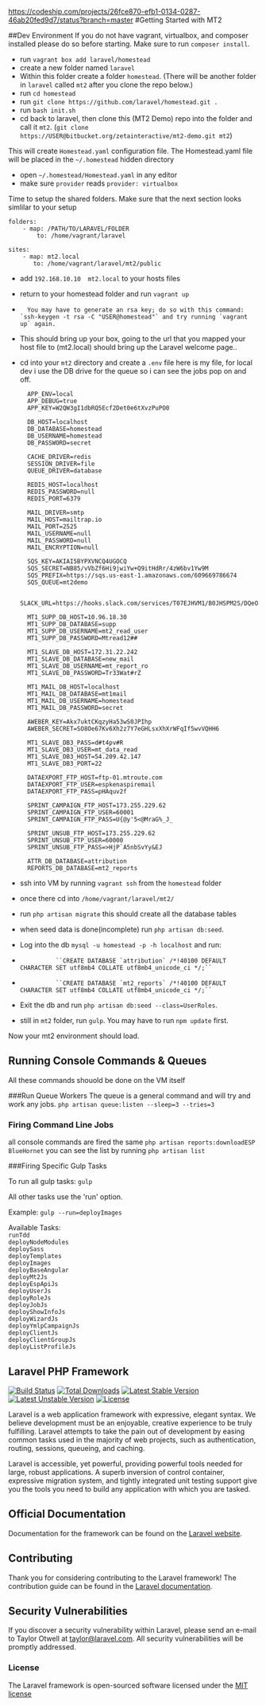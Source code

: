 https://codeship.com/projects/26fce870-efb1-0134-0287-46ab20fed9d7/status?branch=master
#Getting Started with MT2

##Dev Environment
If you do not have vagrant, virtualbox, and composer installed please do so before starting.
Make sure to run `composer install`.

*	run `vagrant box add laravel/homestead`
*  create a new folder named `laravel`
*	Within this folder create a folder `homestead`. (There will be another folder in `laravel` called `mt2` after you clone the repo below.) 
* run `cd homestead`
* run `git clone https://github.com/laravel/homestead.git .`
*	run `bash init.sh`
* 	cd back to laravel, then clone this (MT2 Demo) repo into the folder and call it `mt2`. (`git clone https://USER@bitbucket.org/zetainteractive/mt2-demo.git mt2`)

This will create `Homestead.yaml` configuration file. The Homestead.yaml file will be placed in the `~/.homestead` hidden directory

* open `~/.homestead/Homestead.yaml` in any editor
* make sure `provider` reads `provider: virtualbox`

Time to setup the shared folders.  Make sure that the next section looks simlilar to your setup

	folders:
    	- map: /PATH/TO/LARAVEL/FOLDER
      		to: /home/vagrant/laravel

	sites:
    	- map: mt2.local
      	   to: /home/vagrant/laravel/mt2/public


*	add `192.168.10.10  mt2.local` to your hosts files
*	return to your homestead folder and run `vagrant up`
*       You may have to generate an rsa key; do so with this command: `ssh-keygen -t rsa -C "USER@homestead"` and try running `vagrant up` again.

*	This should bring up your box, going to the url that you mapped your host file to (mt2.local) should bring up the Laravel welcome page..

* cd into your `mt2` directory and create a `.env` file  here is my file, for local dev i use the DB drive for the queue so i can see the jobs pop on and off.

		APP_ENV=local
		APP_DEBUG=true
		APP_KEY=W2QW3gI1dbRQ5Ecf2Det0e6tXvzPuPO0

		DB_HOST=localhost
		DB_DATABASE=homestead
		DB_USERNAME=homestead
		DB_PASSWORD=secret

		CACHE_DRIVER=redis
		SESSION_DRIVER=file
		QUEUE_DRIVER=database

		REDIS_HOST=localhost
		REDIS_PASSWORD=null
		REDIS_PORT=6379

		MAIL_DRIVER=smtp
		MAIL_HOST=mailtrap.io
		MAIL_PORT=2525
		MAIL_USERNAME=null
		MAIL_PASSWORD=null
		MAIL_ENCRYPTION=null

		SQS_KEY=AKIAI5BYPXVNCQ4UGOCQ
		SQS_SECRET=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
		SQS_PREFIX=https://sqs.us-east-1.amazonaws.com/609669786674
		SQS_QUEUE=mt2demo

		SLACK_URL=https://hooks.slack.com/services/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

		MT1_SUPP_DB_HOST=10.96.18.30
		MT1_SUPP_DB_DATABASE=supp
		MT1_SUPP_DB_USERNAME=mt2_read_user
		MT1_SUPP_DB_PASSWORD=Mtread12##

		MT1_SLAVE_DB_HOST=172.31.22.242
		MT1_SLAVE_DB_DATABASE=new_mail
		MT1_SLAVE_DB_USERNAME=mt_report_ro
		MT1_SLAVE_DB_PASSWORD=Tr33Wat#rZ

		MT1_MAIL_DB_HOST=localhost
		MT1_MAIL_DB_DATABASE=mt1mail
		MT1_MAIL_DB_USERNAME=homestead
		MT1_MAIL_DB_PASSWORD=secret

		AWEBER_KEY=Akx7uktCKqzyHa53wS0JPIhp
		AWEBER_SECRET=SO8Oe67Kv6Xh2z7Y7eGHLsxXhXrWFqIf5wvVQHH6

		MT1_SLAVE_DB3_PASS=d#t4pv#R
		MT1_SLAVE_DB3_USER=mt_data_read
		MT1_SLAVE_DB3_HOST=54.209.42.147
		MT1_SLAVE_DB3_PORT=22

		DATAEXPORT_FTP_HOST=ftp-01.mtroute.com
		DATAEXPORT_FTP_USER=espkenaspiremail
		DATAEXPORT_FTP_PASS=pHAquv2f

		SPRINT_CAMPAIGN_FTP_HOST=173.255.229.62
		SPRINT_CAMPAIGN_FTP_USER=60001
		SPRINT_CAMPAIGN_FTP_PASS=U{@y'5<@MraG%_J_

		SPRINT_UNSUB_FTP_HOST=173.255.229.62
		SPRINT_UNSUB_FTP_USER=60000
		SPRINT_UNSUB_FTP_PASS=>HjP`A5nbSvYy&EJ

		ATTR_DB_DATABASE=attribution
		REPORTS_DB_DATABASE=mt2_reports


*	ssh into VM by running `vagrant ssh` from the `homestead` folder
* once there cd into `/home/vagrant/laravel/mt2/`
* run `php artisan migrate` this should create all the database tables
* when seed data is done(incomplete)  run `php artisan db:seed`.
* Log into the db `mysql -u homestead -p -h localhost` and run:
*               ``CREATE DATABASE `attribution` /*!40100 DEFAULT CHARACTER SET utf8mb4 COLLATE utf8mb4_unicode_ci */;``
*               ``CREATE DATABASE `mt2_reports` /*!40100 DEFAULT CHARACTER SET utf8mb4 COLLATE utf8mb4_unicode_ci */;``
* Exit the db and run `php artisan db:seed --class=UserRoles`.
* still in `mt2` folder, run `gulp`. You may have to run `npm update` first.

Now your mt2 environment should load.

## Running Console Commands & Queues

All these commands shouold be done on the VM itself

###Run Queue Workers
The queue is a general command and will try and work any jobs.
`php artisan queue:listen --sleep=3 --tries=3`

### Firing Command Line Jobs

all console commands are fired the same
`php artisan reports:downloadESP BlueHornet`
you can see  the list by running `php artisan list`

###Firing Specific Gulp Tasks

To run all gulp tasks: `gulp`

All other tasks use the 'run' option.

Example: `gulp --run=deployImages`

Available Tasks:  
`runTdd`  
`deployNodeModules`  
`deploySass`  
`deployTemplates`  
`deployImages`  
`deployBaseAngular`  
`deployMt2Js`  
`deployEspApiJs`  
`deployUserJs`  
`deployRoleJs`  
`deployJobJs`  
`deployShowInfoJs`  
`deployWizardJs`  
`deployYmlpCampaignJs`  
`deployClientJs`  
`deployClientGroupJs`   
`deployListProfileJs`  

## Laravel PHP Framework

[![Build Status](https://travis-ci.org/laravel/framework.svg)](https://travis-ci.org/laravel/framework)
[![Total Downloads](https://poser.pugx.org/laravel/framework/d/total.svg)](https://packagist.org/packages/laravel/framework)
[![Latest Stable Version](https://poser.pugx.org/laravel/framework/v/stable.svg)](https://packagist.org/packages/laravel/framework)
[![Latest Unstable Version](https://poser.pugx.org/laravel/framework/v/unstable.svg)](https://packagist.org/packages/laravel/framework)
[![License](https://poser.pugx.org/laravel/framework/license.svg)](https://packagist.org/packages/laravel/framework)

Laravel is a web application framework with expressive, elegant syntax. We believe development must be an enjoyable, creative experience to be truly fulfilling. Laravel attempts to take the pain out of development by easing common tasks used in the majority of web projects, such as authentication, routing, sessions, queueing, and caching.

Laravel is accessible, yet powerful, providing powerful tools needed for large, robust applications. A superb inversion of control container, expressive migration system, and tightly integrated unit testing support give you the tools you need to build any application with which you are tasked.

## Official Documentation

Documentation for the framework can be found on the [Laravel website](http://laravel.com/docs).

## Contributing

Thank you for considering contributing to the Laravel framework! The contribution guide can be found in the [Laravel documentation](http://laravel.com/docs/contributions).

## Security Vulnerabilities

If you discover a security vulnerability within Laravel, please send an e-mail to Taylor Otwell at taylor@laravel.com. All security vulnerabilities will be promptly addressed.

### License

The Laravel framework is open-sourced software licensed under the [MIT license](http://opensource.org/licenses/MIT)